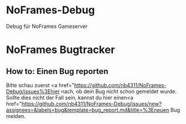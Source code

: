 # NoFrames-Debug
Debug für NoFrames Gameserver
<h1> NoFrames Bugtracker </h1>
<h2> How to: Einen Bug reporten </h2>

Bitte schau zuerst <a href="https://github.com/nb4311/NoFrames-Debug/issues%3Ehier</a> nach, ob dein Bug nicht schon gemeldet wurde.
Sollte dies nicht der Fall sein, kannst du hier einen<a href="https://github.com/nb4311/NoFrames-Debug/issues/new?assignees=&labels=bug&template=bug_report.md&title=%3Eneuen Bug melden</a>.
